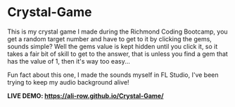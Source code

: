 # Crystal-Game
This is my crystal game I made during the Richmond Coding Bootcamp, you get a random target number and have to get to it by clicking the gems, sounds simple? Well the gems value is kept hidden until you click it, so it takes a fair bit of skill to get to the answer, that is unless you find a gem that has the value of 1, then it's way too easy...

Fun fact about this one, I made the sounds myself in FL Studio, I've been trying to keep my audio background alive!

**LIVE DEMO: https://ali-row.github.io/Crystal-Game/**
 
 
